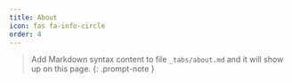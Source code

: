 ```yaml
---
title: About
icon: fas fa-info-circle
order: 4
---
```


> Add Markdown syntax content to file `_tabs/about.md` and it will show up on this page.
{: .prompt-note }
